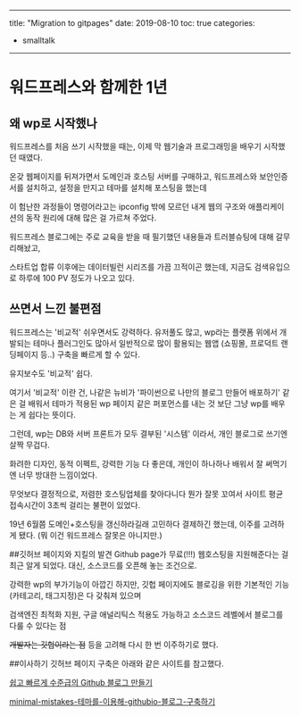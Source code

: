 ﻿---

title: "Migration to gitpages"
date: 2019-08-10
toc: true
categories:

  - smalltalk

---

# 워드프레스와 함께한 1년

## 왜 wp로 시작했나


워드프레스를 처음 쓰기 시작했을 때는, 이제 막 웹기술과 프로그래밍을 배우기 시작했던 때였다.




온갖 웹페이지를 뒤져가면서 도메인과 호스팅 서버를 구매하고, 워드프레스와 보안인증서를 설치하고, 설정을 만지고 테마를 설치해 포스팅을 했는데




이 험난한 과정들이 명령어라고는 ipconfig 밖에 모르던 내게 웹의 구조와 애플리케이션의 동작 원리에 대해 많은 걸 가르쳐 주었다.




워드프레스 블로그에는 주로 교육을 받을 때 필기했던 내용들과 트러블슈팅에 대해 갈무리해놨고, 

스타트업 합류 이후에는 데이터빌런 시리즈를 가끔 끄적이곤 했는데, 지금도 검색유입으로 하루에 100 PV 정도가 나오고 있다.




## 쓰면서 느낀 불편점


워드프레스는 '비교적' 쉬우면서도 강력하다. 유저풀도 많고, wp라는 플랫폼 위에서 개발되는 테마나 플러그인도 많아서 일반적으로 많이 활용되는 웹앱 (쇼핑몰, 프로덕트 랜딩페이지 등..) 구축을 빠르게 할 수 있다. 

유지보수도 '비교적' 쉽다.


여기서 '비교적' 이란 건, 나같은 뉴비가 '파이썬으로 나만의 블로그 만들어 배포하기' 같은 걸 배워서 테마가 적용된 wp 페이지 같은 퍼포먼스를 내는 것 보단 그냥 wp를 배우는 게 쉽다는 뜻이다.




그런데, wp는 DB와 서버 프론트가 모두 결부된 '시스템' 이라서, 개인 블로그로 쓰기엔 살짝 무겁다. 

화려한 디자인, 동적 이펙트, 강력한 기능 다 좋은데, 개인이 하나하나 배워서 잘 써먹기엔 너무 방대한 느낌이었다.




무엇보다 결정적으로, 저렴한 호스팅업체를 찾아다니다 뭔가 잘못 꼬여서 사이트 평균 접속시간이 3초씩 걸리는 불편이 있었다. 

19년 6월쯤 도메인+호스팅을 갱신하라길래 고민하다 결제하긴 했는데, 이주를 고려하게 됐다. (뭐 이건 워드프레스 잘못은 아니지만.)




##깃허브 페이지와 지킬의 발견
Github page가 무료(!!!) 웹호스팅을 지원해준다는 걸 최근 알게 되었다. 대신, 소스코드를 오픈해 놓는 조건으로.

강력한 wp의 부가기능이 아깝긴 하지만, 깃헙 페이지에도 블로깅을 위한 기본적인 기능(카테고리, 태그지정)은 다 갖춰져 있으며

검색엔진 최적화 지원, 구글 애널리틱스 적용도 가능하고 소스코드 레벨에서 블로그를 다룰 수 있다는 점

~~개발자는 깃헙이라는 점~~ 등을 고려해 다시 한 번 이주하기로 했다.

##이사하기
깃허브 페이지 구축은 아래와 같은 사이트를 참고했다.

[쉽고 빠르게 수준급의 Github 블로그 만들기](https://dreamgonfly.github.io/2018/01/27/jekyll-remote-theme.html)

[minimal-mistakes-테마를-이용해-githubio-블로그-구축하기](https://imreplay.com/blogging/minimal-mistakes-%ED%85%8C%EB%A7%88%EB%A5%BC-%EC%9D%B4%EC%9A%A9%ED%95%B4-githubio-%EB%B8%94%EB%A1%9C%EA%B7%B8-%EA%B5%AC%EC%B6%95%ED%95%98%EA%B8%B0/)